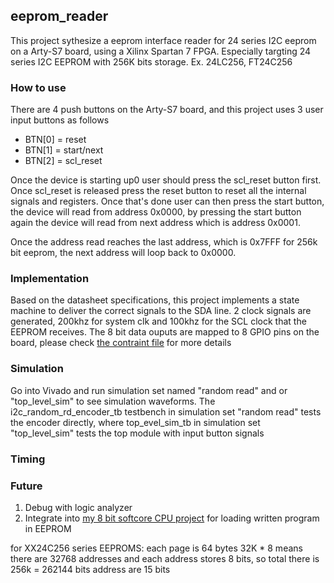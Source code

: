 ## eeprom_reader

This project sythesize a eeprom interface reader for 24 series I2C eeprom on a Arty-S7 board, using a Xilinx Spartan 7 FPGA. Especially targting 24 series I2C EEPROM with 256K bits storage. Ex. 24LC256, FT24C256

### How to use
There are 4 push buttons on the Arty-S7 board, and this project uses 3 user input buttons as follows 
- BTN[0] = reset
- BTN[1] = start/next 
- BTN[2] = scl_reset

Once the device is starting up0 user should press the scl_reset button first. Once scl_reset is released press the reset button to reset all the internal signals and registers. Once that's done user can then press the start button, the device will read from address 0x0000, by pressing the start button again the device will read from next address which is address 0x0001.

Once the address read reaches the last address, which is 0x7FFF for 256k bit eeprom, the next address will loop back to 0x0000.

### Implementation
Based on the datasheet specifications, this project implements a state machine to deliver the correct signals to the SDA line.
2 clock signals are generated, 200khz for system clk and 100khz for the SCL clock that the EEPROM receives.
The 8 bit data ouputs are mapped to 8 GPIO pins on the board, please check [the contraint file](https://github.com/AndersonHsieh0330/eeprom_reader/blob/master/eeprom_reader.srcs/constrs_1/new/primary.xdc) for more details

### Simulation
Go into Vivado and run simulation set named "random read" and or "top_level_sim" to see simulation waveforms. The i2c_random_rd_encoder_tb testbench in simulation set "random read" tests the encoder directly, where top_evel_sim_tb in simulation set "top_level_sim" tests the top module with input button signals

### Timing 

### Future
1. Debug with logic analyzer
2. Integrate into [my 8 bit softcore CPU project](https://github.com/AndersonHsieh0330/softcore_cpu) for loading written program in EEPROM

for XX24C256 series EEPROMS:
each page is 64 bytes
32K * 8 means there are 32768 addresses and each address stores 8 bits, so total there is 256k = 262144 bits
address are 15 bits
